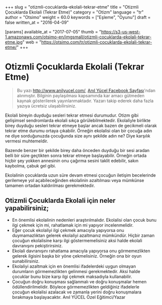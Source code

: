 +++
slug = "otizmli-cocuklarda-ekolali-tekrar-etme"
title = "Otizmli Çocuklarda Ekolali (Tekrar Etme)"
category = "Otizm"
language = "tr"
author = "Otsimo"
weight = 60.0
keywords = ["Eşleme", "Oyunu"]
draft = false
written_at = "2016-04-09"

[params]
available_at = "2017-07-05"
thumb = "https://s3-us-west-1.amazonaws.com/otsimo-en/imgsmall/otizmli-cocuklarda-ekolali-tekrar-etme.jpg"
web = "https://otsimo.com/tr/otizmli-cocuklarda-ekolali-tekrar-etme/"
+++



# Otizmli Çocuklarda Ekolali (Tekrar Etme)

> Bu yazı <http://www.anilyucel.com/>, [Anıl Yücel Facebook Sayfası](https://www.facebook.com/1569052796668420/photos/a.1569052860001747.1073741825.1569052796668420/1746866335553731/?type=3)'ndan alınmıştır. Bilginin paylaşılması kapsamında kar amacı gütmeden kaynak gösterilerek yayınlanmaktadır. Yazarı takip ederek daha fazla yazıya ücretsiz ulaşabilirsiniz.

Ekolali bireyin duyduğu sesleri tekrar etmesi durumudur. Otizm gibi gelişimsel sendromlarda ekolali sıkça görülebilmektedir. Ekolaliyle birlikte birey duyduğu sesleri tekrar etmeye başlar ancak bazen de gecikmeli olarak tekrar etme durumu ortaya çıkabilir. Örneğin ekolalisi olan bir çocuğa adın ne diye sorduğunuzda çocuğunda size aynı şekilde adın ne? Diye karşılık vermesi muhtemeldir.


Bazende benzer bir şekilde birey daha önceden duyduğu bir sesi aradan belli bir süre geçtikten sonra tekrar etmeye başlayabilir. Örneğin ortada hiçbir şey yokken annesinin onu çağırma sesini taklit edebilir, sakın kaybolma, çabuk gel gibi.

Ekolalinin çocuklarda uzun süre devam etmesi çocuğun iletişim becelerinde gerilemeye yol açabileceğinden ekolalinin azaltılması veya mümkünse tamamen ortadan kaldırılması gerekmektedir.

## Otizmli Çocuklarda Ekolali için neler yapabilirsiniz;

  * En önemlisi ekolalinin nedenleri araştırılmalıdır. Ekolalisi olan çocuk bunu ilgi çekmek için mi, rahatlamak için mi yapıyor incelenmelidir.
  * Eğer çocuk ekolaliyi ilgi çekmek amacıyla yapıyorsa onu duymamazlıktan gelerek ekolaliyi azaltmanız mümkündür. Hiçbir zaman çocuğun ekolalisine karşı ilgi göstermemelisiniz aksi halde ekolali davranışını pekiştirirsiniz.
  * Ekolali davranışını rahatlama amacıyla yapıyorsa onu görmemezlikten gelerek ilgisini başka bir yöne çekmelisiniz. Örneğin ona bir oyun sunabilirsiniz.
  * Ekolaliyi azaltmak için en önemlisi ifadelerdeki uygun olmayan durumların görmemezlikten gelinmesi gerekmektedir. Aksi halde çocuklar bunu bize karşı ilgi çekmek maksadıyla kullanabilir.
  * Çocuğun doğru konuşması sağlanmalı ve doğru konuşmalar hemen ödüllendirilmelidir. Böylece görmemezlikten geldiğiniz ifadelerle çocuğun ekolalisi azalacak ve zamanla yerini doğru konuşmalara bırakmaya başlayacaktır.
Anıl YÜCEL Özel Eğitimci/Yazar
